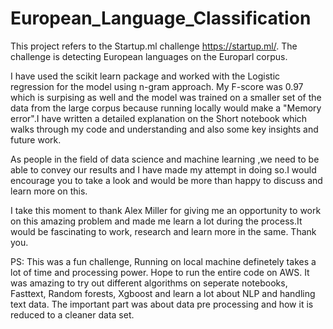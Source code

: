 # European_Language_Classification

This project refers to the Startup.ml challenge https://startup.ml/. The challenge is detecting European languages on the Europarl corpus. 

I have used the scikit learn package and worked with the Logistic regression for the model using n-gram approach. 
My F-score was 0.97 which is surpising as well and the model was trained on a smaller set of the data from the large corpus because running locally would make a "Memory error".I have written a detailed explanation on the Short notebook which walks through my code and understanding and also some key insights and future work. 

As people in the field of data science and machine learning ,we need to be able to convey our results and I have made my attempt in doing so.I would encourage you to take a look and would be more than happy to discuss and learn more on this. 

I take this moment to thank Alex Miller for giving me an opportunity to work on this amazing problem and made me learn a lot during the process.It would be fascinating to work, research and learn more in the same. Thank you.


PS: This was a fun challenge, Running on local machine definetely takes a lot of time and processing power. Hope to run the entire code on AWS. It was amazing to try out different algorithms on seperate notebooks, Fasttext, Random forests, Xgboost and learn a lot about NLP and handling text data. The important part was about data pre processing and how it is reduced to a cleaner data set.
